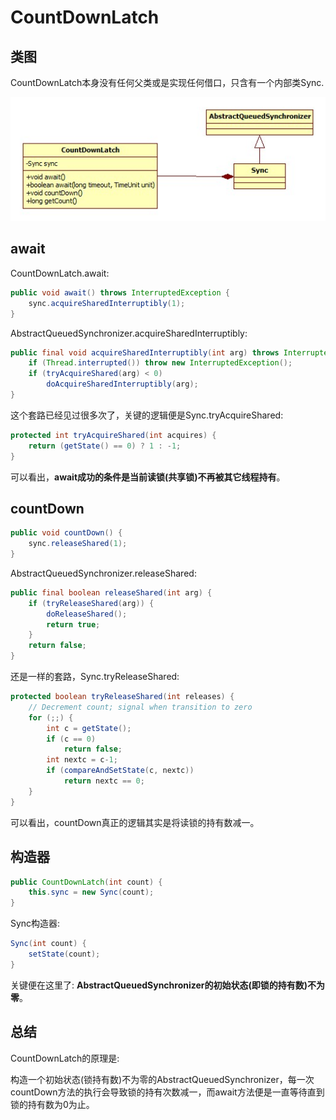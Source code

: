 # CountDownLatch

## 类图

CountDownLatch本身没有任何父类或是实现任何借口，只含有一个内部类Sync.

![CountDownLatch](images/CountDownLatch.jpg)

## await

CountDownLatch.await:

```java
public void await() throws InterruptedException {
	sync.acquireSharedInterruptibly(1);
}
```

AbstractQueuedSynchronizer.acquireSharedInterruptibly:

```java
public final void acquireSharedInterruptibly(int arg) throws InterruptedException {
	if (Thread.interrupted()) throw new InterruptedException();
	if (tryAcquireShared(arg) < 0)
		doAcquireSharedInterruptibly(arg);
}
```

这个套路已经见过很多次了，关键的逻辑便是Sync.tryAcquireShared:

```java
protected int tryAcquireShared(int acquires) {
	return (getState() == 0) ? 1 : -1;
}
```

可以看出，**await成功的条件是当前读锁(共享锁)不再被其它线程持有**。

## countDown

```java
public void countDown() {
	sync.releaseShared(1);
}
```

AbstractQueuedSynchronizer.releaseShared:

```java
public final boolean releaseShared(int arg) {
	if (tryReleaseShared(arg)) {
    	doReleaseShared();
		return true;
	}
	return false;
}
```

还是一样的套路，Sync.tryReleaseShared:

```java
protected boolean tryReleaseShared(int releases) {
	// Decrement count; signal when transition to zero
	for (;;) {
    	int c = getState();
    	if (c == 0)
      		return false;
    	int nextc = c-1;
    	if (compareAndSetState(c, nextc))
      		return nextc == 0;
  	}
}
```

可以看出，countDown真正的逻辑其实是将读锁的持有数减一。

## 构造器

```java
public CountDownLatch(int count) {
	this.sync = new Sync(count);
}
```

Sync构造器:

```java
Sync(int count) {
	setState(count);
}
```

关键便在这里了: **AbstractQueuedSynchronizer的初始状态(即锁的持有数)不为零**。

## 总结

CountDownLatch的原理是:

构造一个初始状态(锁持有数)不为零的AbstractQueuedSynchronizer，每一次countDown方法的执行会导致锁的持有次数减一，而await方法便是一直等待直到锁的持有数为0为止。